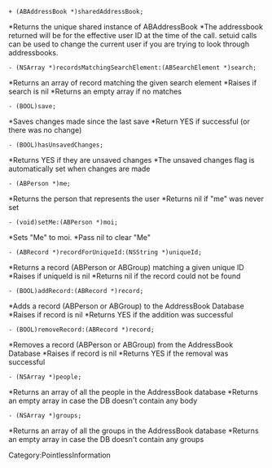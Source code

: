     + (ABAddressBook *)sharedAddressBook;

 *Returns the unique shared instance of ABAddressBook
 *The addressbook returned will be for the effective user ID at the time of the call. setuid calls can be used to change the current user if you are trying to look through addressbooks.


    - (NSArray *)recordsMatchingSearchElement:(ABSearchElement *)search;

 *Returns an array of record matching the given search element
  *Raises if search is nil
  *Returns an empty array if no matches


    - (BOOL)save;


  *Saves changes made since the last save
  *Return YES if successful (or there was no change)


    - (BOOL)hasUnsavedChanges;


   *Returns YES if they are unsaved changes
   *The unsaved changes flag is automatically set when changes are made


    - (ABPerson *)me;


   *Returns the person that represents the user
   *Returns nil if "me" was never set


    - (void)setMe:(ABPerson *)moi;


   *Sets "Me" to moi.
   *Pass nil to clear "Me"


    - (ABRecord *)recordForUniqueId:(NSString *)uniqueId;


   *Returns a record (ABPerson or ABGroup) matching a given unique ID
   *Raises if uniqueId is nil
   *Returns nil if the record could not be found


    - (BOOL)addRecord:(ABRecord *)record;


   *Adds a record (ABPerson or ABGroup) to the AddressBook Database
   *Raises if record is nil
   *Returns YES if the addition was successful


    - (BOOL)removeRecord:(ABRecord *)record;


   *Removes a record (ABPerson or ABGroup) from the AddressBook Database
   *Raises if record is nil
   *Returns YES if the removal was successful


    - (NSArray *)people;


   *Returns an array of all the people in the AddressBook database
   *Returns an empty array in case the DB doesn't contain any body


    - (NSArray *)groups;


   *Returns an array of all the groups in the AddressBook database
   *Returns an empty array in case the DB doesn't contain any groups



Category:PointlessInformation
